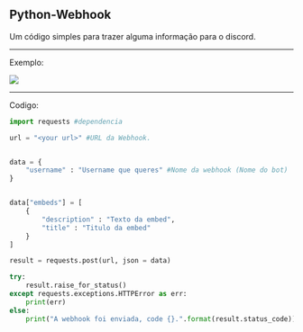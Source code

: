 Python-Webhook
 ------------
 
Um código simples para trazer alguma informação para o discord. 

 ------------
Exemplo:
<div>
<img src="https://i.imgur.com/TDUhtgA.png)" />

 ----------------
 
Codigo:
```python
import requests #dependencia

url = "<your url>" #URL da Webhook.


data = {
    "username" : "Username que queres" #Nome da webhook (Nome do bot)
}


data["embeds"] = [
    {
        "description" : "Texto da embed",
        "title" : "Titulo da embed"
    }
]

result = requests.post(url, json = data)

try:
    result.raise_for_status()
except requests.exceptions.HTTPError as err:
    print(err)
else:
    print("A webhook foi enviada, code {}.".format(result.status_code))

```
